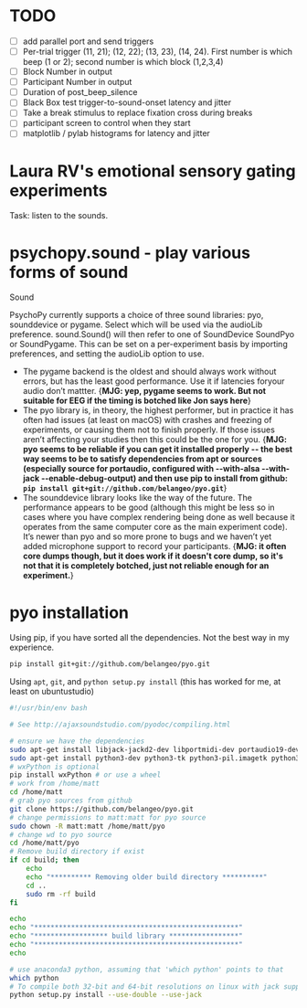 # TODO
- [ ] add parallel port and send triggers
- [ ] Per-trial trigger (11, 21); (12, 22); (13, 23), (14, 24). First number is which beep (1 or 2); second number is which block (1,2,3,4)
- [ ] Block Number in output
- [ ] Participant Number in output
- [ ] Duration of post_beep_silence
- [ ] Black Box test trigger-to-sound-onset latency and jitter 
- [ ] Take a break stimulus to replace fixation cross during breaks
- [ ] participant screen to control when they start
- [ ] matplotlib / pylab histograms for latency and jitter

# Laura RV's emotional sensory gating experiments

Task: listen to the sounds. 

# psychopy.sound - play various forms of sound
Sound

PsychoPy currently supports a choice of three sound libraries: pyo, sounddevice or pygame. Select which will be used via the audioLib preference. sound.Sound() will then refer to one of SoundDevice SoundPyo or SoundPygame. This can be set on a per-experiment basis by importing preferences, and setting the audioLib option to use.

* The pygame backend is the oldest and should always work without errors, but has the least good performance. Use it if latencies foryour audio don’t mattter. {__MJG: yep, pygame seems to work. But not suitable for EEG if the timing is botched like Jon says here__}
* The pyo library is, in theory, the highest performer, but in practice it has often had issues (at least on macOS) with crashes and freezing of experiments, or causing them not to finish properly. If those issues aren’t affecting your studies then this could be the one for you. {__MJG: pyo seems to be reliable if you can get it installed properly -- the best  way seems to be to satisfy dependencies from apt or sources (especially source for portaudio, configured with --with-alsa --with-jack --enable-debug-output) and then use pip to install from github: `pip install git+git://github.com/belangeo/pyo.git`__}
* The sounddevice library looks like the way of the future. The performance appears to be good (although this might be less so in cases where you have complex rendering being done as well because it operates from the same computer core as the main experiment code). It’s newer than pyo and so more prone to bugs and we haven’t yet added microphone support to record your participants. {__MJG: it often core dumps though, but it does work if it doesn't core dump, so it's not that it is completely botched, just not reliable enough for an experiment.__}

# pyo installation 

Using pip, if you have sorted all the dependencies. Not the best way in my experience.

```bash
pip install git+git://github.com/belangeo/pyo.git
```

Using `apt`, `git`, and `python setup.py install` (this has worked for me, at least on ubuntustudio)


```bash
#!/usr/bin/env bash

# See http://ajaxsoundstudio.com/pyodoc/compiling.html

# ensure we have the dependencies
sudo apt-get install libjack-jackd2-dev libportmidi-dev portaudio19-dev liblo-dev libsndfile-dev
sudo apt-get install python3-dev python3-tk python3-pil.imagetk python3-pip
# wxPython is optional
pip install wxPython # or use a wheel
# work from /home/matt
cd /home/matt
# grab pyo sources from github
git clone https://github.com/belangeo/pyo.git
# change permissions to matt:matt for pyo source
sudo chown -R matt:matt /home/matt/pyo
# change wd to pyo source
cd /home/matt/pyo
# Remove build directory if exist
if cd build; then
    echo
    echo "********** Removing older build directory **********"
    cd ..
    sudo rm -rf build
fi

echo
echo "**************************************************"
echo "****************** build library *****************"
echo "**************************************************"
echo

# use anaconda3 python, assuming that 'which python' points to that
which python
# To compile both 32-bit and 64-bit resolutions on linux with jack support:
python setup.py install --use-double --use-jack
```

